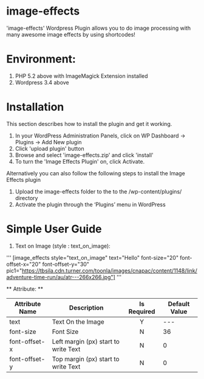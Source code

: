 # image-effects
'image-effects' Wordpress Plugin allows you to do image processing with many awesome image effects by using shortcodes!


# Environment:
1. PHP 5.2 above with ImageMagick Extension installed
2. Wordpress 3.4 above

#	Installation
This section describes how to install the plugin and get it working.

1. In your WordPress Administration Panels, click on WP Dashboard -> Plugins -> Add New plugin
2. Click 'upload plugin' button
3. Browse and select 'image-effects.zip' and click 'install'
4. To turn the 'Image Effects Plugin' on, click Activate.

Alternatively you can also follow the following steps to install the Image Effects plugin

1. Upload the image-effects folder to the to the /wp-content/plugins/ directory
2. Activate the plugin through the ‘Plugins’ menu in WordPress

# Simple User Guide

1. Text on Image (style : text_on_image):

'''
[image_effects style="text_on_image" text="Hello" font-size="20" font-offset-x="20" font-offset-y="30" pic1="https://tbsila.cdn.turner.com/toonla/images/cnapac/content/1148/link/adventure-time-run/au/atr---266x266.jpg"]
'''

** Attribute: **

| Attribute Name  | Description  | Is Required | Default Value |
| ------------ | --------------- | :-----: | -------------- |
| text      | Text On the Image | Y | --- |
| font-size      | Font Size | N | 36 |
| font-offset-x | Left margin (px) start to write Text | N | 0 |
| font-offset-y | Top margin (px) start to write Text | N | 0 |